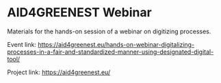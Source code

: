 # AID4GREENEST Webinar

Materials for the hands-on session of a webinar on digitizing processes.

Event link: https://aid4greenest.eu/hands-on-webinar-digitalizing-processes-in-a-fair-and-standardized-manner-using-designated-digital-tool/

Project link: https://aid4greenest.eu/ 
